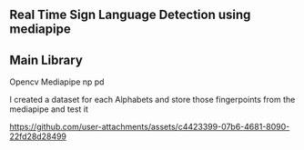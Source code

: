 ## Real Time Sign Language Detection using mediapipe

## Main Library
Opencv
Mediapipe
np
pd

I created a dataset for each Alphabets and store those fingerpoints from the mediapipe and test it




https://github.com/user-attachments/assets/c4423399-07b6-4681-8090-22fd28d28499


